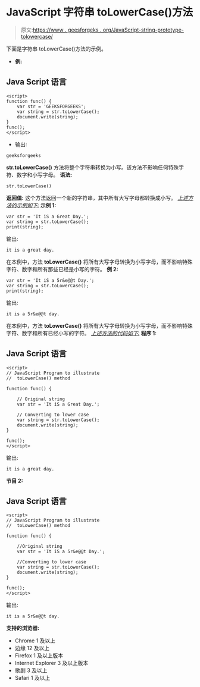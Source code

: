 # JavaScript 字符串 toLowerCase()方法

> 原文:[https://www . geesforgeks . org/JavaScript-string-prototype-tolowercase/](https://www.geeksforgeeks.org/javascript-string-prototype-tolowercase/)

下面是字符串 toLowerCase()方法的示例。

*   **例:**

## Java Script 语言

```
<script>
function func() {
    var str = 'GEEKSFORGEEKS';
    var string = str.toLowerCase();
    document.write(string);
}
func();
</script>
```

*   输出:

```
geeksforgeeks
```

**str.toLowerCase()** 方法将整个字符串转换为小写。该方法不影响任何特殊字符、数字和小写字母。
**语法:**

```
str.toLowerCase()
```

**返回值:**
这个方法返回一个新的字符串，其中所有大写字母都转换成小写。
*<u>上述方法的示例如下:</u>*
**示例 1:**

```
var str = 'It iS a Great Day.';
var string = str.toLowerCase();
print(string);
```

输出:

```
it is a great day.
```

在本例中，方法 **toLowerCase()** 将所有大写字母转换为小写字母，而不影响特殊字符、数字和所有那些已经是小写的字符。
**例 2:**

```
var str = 'It iS a 5r&e@@t Day.';
var string = str.toLowerCase();
print(string);
```

输出:

```
it is a 5r&e@@t day.
```

在本例中，方法 **toLowerCase()** 将所有大写字母转换为小写字母，而不影响特殊字符、数字和所有已经小写的字符。
*<u>上述方法的代码如下:</u>*
**程序 1:**

## Java Script 语言

```
<script>
// JavaScript Program to illustrate
//  toLowerCase() method

function func() {

    // Original string
    var str = 'It iS a Great Day.';

    // Converting to lower case
    var string = str.toLowerCase();
    document.write(string);
}

func();
</script>
```

输出:

```
it is a great day.
```

**节目 2:**

## Java Script 语言

```
<script>
// JavaScript Program to illustrate
//  toLowerCase() method

function func() {

    //Original string
    var str = 'It iS a 5r&e@@t Day.';

    //Converting to lower case
    var string = str.toLowerCase();
    document.write(string);
}

func();
</script>
```

输出:

```
it is a 5r&e@@t day.
```

**支持的浏览器:**

*   Chrome 1 及以上
*   边缘 12 及以上
*   Firefox 1 及以上版本
*   Internet Explorer 3 及以上版本
*   歌剧 3 及以上
*   Safari 1 及以上
